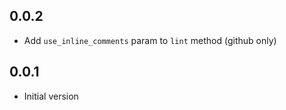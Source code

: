 ## 0.0.2
- Add `use_inline_comments` param to `lint` method (github only)

## 0.0.1
- Initial version
